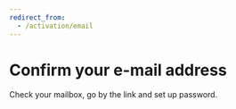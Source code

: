 ```yaml
---
redirect_from:
  - /activation/email
---
```


# Confirm your e-mail address

Check your mailbox, go by the link and set up password.
